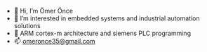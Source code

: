 - 👋 Hi, I’m Ömer Önce
- 👀 I’m interested in embedded systems and industrial automation solutions
- 🌱 ARM cortex-m architecture and siemens PLC programming
- 📫 omeronce35@gmail.com

<!---
omeronce35/omeronce35 is a ✨ special ✨ repository because its `README.md` (this file) appears on your GitHub profile.
You can click the Preview link to take a look at your changes.
--->
